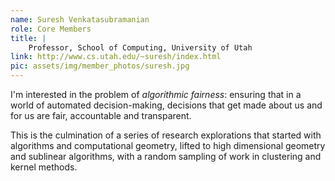 ```yaml
---
name: Suresh Venkatasubramanian
role: Core Members
title: |
    Professor, School of Computing, University of Utah
link: http://www.cs.utah.edu/~suresh/index.html
pic: assets/img/member_photos/suresh.jpg
---
```


I'm interested in the problem of *algorithmic fairness*: ensuring that in a world of automated decision-making, decisions that get made about us and for us are fair, accountable and transparent.

This is the culmination of a series of research explorations that started with algorithms and computational geometry, lifted to high dimensional geometry and sublinear algorithms, with a random sampling of work in clustering and kernel methods.
